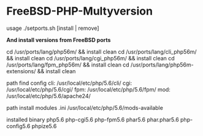 # FreeBSD-PHP-Multyversion

usage ./setports.sh [install | remove]

**And install versions from FreeBSD ports**

cd /usr/ports/lang/php56m/ && install clean
cd /usr/ports/lang/cli_php56m/ && install clean
cd /usr/ports/lang/cgi_php56m/ && install clean
cd /usr/ports/lang/fpm_php56m/ && install clean
cd /usr/ports/lang/php56m-extensions/ && install clean

path find config 
cli: /usr/local/etc/php/5.6/cli/
cgi: /usr/local/etc/php/5.6/cgi/
fpm: /usr/local/etc/php/5.6/fpm/
mod: /usr/local/etc/php/5.6/apache24/

path install modules .ini
/usr/local/etc/php/5.6/mods-available

installed binary
php5.6
php-cgi5.6
php-fpm5.6
phar5.6
phar.phar5.6
php-config5.6
phpize5.6